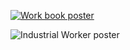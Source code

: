 [![Work book poster](http://thecloud.crimethinc.com/assets/books/work/images/poster-small.jpg)](http://thecloud.crimethinc.com/assets/books/work/images/poster-large.jpg)

![Industrial Worker poster](http://thecloud.crimethinc.com/assets/books/work/images/iww.jpg)
